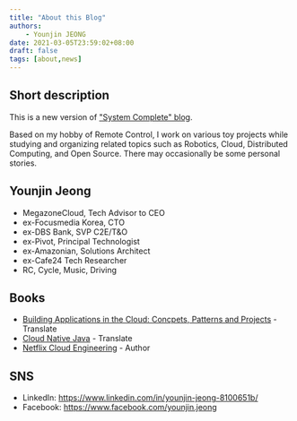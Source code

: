 ```yaml
---
title: "About this Blog"
authors:
    - Younjin JEONG
date: 2021-03-05T23:59:02+08:00
draft: false
tags: [about,news]
---
```


## Short description
This is a new version of ["System Complete" blog](https://kerberosj.tistory.com/).  

Based on my hobby of Remote Control, I work on various toy projects while studying and organizing related topics such as Robotics, Cloud, Distributed Computing, and Open Source. There may occasionally be some personal stories.



## Younjin Jeong  
- MegazoneCloud, Tech Advisor to CEO  
- ex-Focusmedia Korea, CTO  
- ex-DBS Bank, SVP C2E/T&O  
- ex-Pivot, Principal Technologist 
- ex-Amazonian, Solutions Architect 
- ex-Cafe24 Tech Researcher 
- RC, Cycle, Music, Driving 

## Books
- [Building Applications in the Cloud: Concpets, Patterns and Projects](https://jpub.tistory.com/167) - Translate 
- [Cloud Native Java](http://m.yes24.com/Goods/Detail/61788283) - Translate 
- [Netflix Cloud Engineering](http://m.yes24.com/Goods/Detail/90445341) - Author 

## SNS 
- LinkedIn: https://www.linkedin.com/in/younjin-jeong-8100651b/ 
- Facebook: https://www.facebook.com/younjin.jeong 

